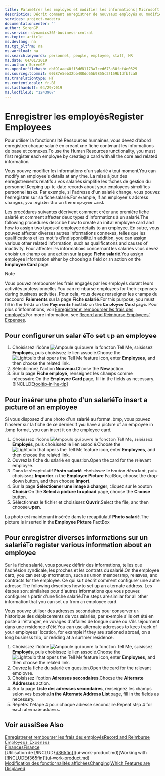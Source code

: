 ```yaml
---
title: Paramétrer les employés et modifier les informations| Microsoft Docs
description: Décrit comment enregistrer de nouveaux employés ou modifier les informations concernant ceux existants.
services: project-madeira
documentationcenter: ''
author: SorenGP
ms.service: dynamics365-business-central
ms.topic: article
ms.devlang: na
ms.tgt_pltfrm: na
ms.workload: na
ms.search.keywords: personnel, people, employee, staff, HR
ms.date: 04/01/2019
ms.author: SorenGP
ms.openlocfilehash: db891aae40ff3d681173a7ced673a30fcf4e0629
ms.sourcegitcommit: 60b87e5eb32bb408dd65b9855c29159b1dfbfca8
ms.translationtype: HT
ms.contentlocale: fr-BE
ms.lasthandoff: 04/29/2019
ms.locfileid: "1243907"
---
```

# <a name="register-employees"></a><span data-ttu-id="e54cf-103">Enregistrer les employés</span><span class="sxs-lookup"><span data-stu-id="e54cf-103">Register Employees</span></span>
<span data-ttu-id="e54cf-104">Pour utiliser la fonctionnalité Ressources humaines, vous devez d'abord enregistrer chaque salarié en créant une fiche contenant les informations de base et connexes.</span><span class="sxs-lookup"><span data-stu-id="e54cf-104">To use the Human Resources functionality, you must first register each employee by creating a card with all the core and related information.</span></span>

<span data-ttu-id="e54cf-105">Vous pouvez modifier les informations d'un salarié à tout moment.</span><span class="sxs-lookup"><span data-stu-id="e54cf-105">You can modify an employee's details at any time.</span></span> <span data-ttu-id="e54cf-106">La mise à jour des enregistrements relatifs à vos salariés simplifie les tâches de gestion du personnel.</span><span class="sxs-lookup"><span data-stu-id="e54cf-106">Keeping up-to-date records about your employees simplifies personnel tasks.</span></span> <span data-ttu-id="e54cf-107">Par exemple, si l'adresse d'un salarié change, vous pouvez l'enregistrer sur sa fiche salarié.</span><span class="sxs-lookup"><span data-stu-id="e54cf-107">For example, if an employee's address changes, you register this on the employee card.</span></span>

<span data-ttu-id="e54cf-108">Les procédures suivantes décrivent comment créer une première fiche salarié et comment affecter deux types d'informations à un salarié.</span><span class="sxs-lookup"><span data-stu-id="e54cf-108">The following procedures describe how to create an initial employee card and how to assign two types of employee details to an employee.</span></span> <span data-ttu-id="e54cf-109">En outre, vous pouvez affecter diverses autres informations connexes, telles que les qualifications et les motifs d'indisponibilité.</span><span class="sxs-lookup"><span data-stu-id="e54cf-109">In addition, you can assign various other related information, such as qualifications and causes of inactivity.</span></span> <span data-ttu-id="e54cf-110">Pour affecter les informations concernant les salariés vous devez choisir un champ ou une action sur la page **Fiche salarié**.</span><span class="sxs-lookup"><span data-stu-id="e54cf-110">You assign employee information either by choosing a field or an action on the **Employee Card** page.</span></span>

> [!NOTE]  
> <span data-ttu-id="e54cf-111">Vous pouvez rembourser les frais engagés par les employés durant leurs activités professionnelles.</span><span class="sxs-lookup"><span data-stu-id="e54cf-111">You can reimburse employees for their expenses during business activities.</span></span> <span data-ttu-id="e54cf-112">Pour cela, vous devez renseigner les champs du raccourci **Paiements** sur la page **Fiche salarié**.</span><span class="sxs-lookup"><span data-stu-id="e54cf-112">For this purpose, you must fill in the fields on the **Payments** FastTab on the **Employee Card** page.</span></span> <span data-ttu-id="e54cf-113">Pour plus d'informations, voir [Enregistrer et rembourser les frais des employés](finance-how-record-reimburse-employee-expenses.md).</span><span class="sxs-lookup"><span data-stu-id="e54cf-113">For more information, see [Record and Reimburse Employees' Expenses](finance-how-record-reimburse-employee-expenses.md).</span></span>

## <a name="to-set-up-an-employee"></a><span data-ttu-id="e54cf-114">Pour configurer un salarié</span><span class="sxs-lookup"><span data-stu-id="e54cf-114">To set up an employee</span></span>
1. <span data-ttu-id="e54cf-115">Choisissez l'icône ![Ampoule qui ouvre la fonction Tell Me](media/ui-search/search_small.png "Dites-moi ce que vous voulez faire"), saisissez **Employés**, puis choisissez le lien associé.</span><span class="sxs-lookup"><span data-stu-id="e54cf-115">Choose the ![Lightbulb that opens the Tell Me feature](media/ui-search/search_small.png "Tell me what you want to do") icon, enter **Employees**, and then choose the related link.</span></span>
2. <span data-ttu-id="e54cf-116">Sélectionnez l'action **Nouveau**.</span><span class="sxs-lookup"><span data-stu-id="e54cf-116">Choose the **New** action.</span></span>
3. <span data-ttu-id="e54cf-117">Sur la page **Fiche employé**, renseignez les champs comme nécessaire.</span><span class="sxs-lookup"><span data-stu-id="e54cf-117">On the **Employee Card** page, fill in the fields as necessary.</span></span> [!INCLUDE[tooltip-inline-tip](includes/tooltip-inline-tip_md.md)]

## <a name="to-insert-a-picture-of-an-employee"></a><span data-ttu-id="e54cf-118">Pour insérer une photo d'un salarié</span><span class="sxs-lookup"><span data-stu-id="e54cf-118">To insert a picture of an employee</span></span>
<span data-ttu-id="e54cf-119">Si vous disposez d'une photo d'un salarié au format .bmp, vous pouvez l'insérer sur la fiche de ce dernier.</span><span class="sxs-lookup"><span data-stu-id="e54cf-119">If you have a picture of an employee in .bmp format, you can insert it on the employee card.</span></span>

1. <span data-ttu-id="e54cf-120">Choisissez l'icône ![Ampoule qui ouvre la fonction Tell Me](media/ui-search/search_small.png "Dites-moi ce que vous voulez faire"), saisissez **Employés**, puis choisissez le lien associé.</span><span class="sxs-lookup"><span data-stu-id="e54cf-120">Choose the ![Lightbulb that opens the Tell Me feature](media/ui-search/search_small.png "Tell me what you want to do") icon, enter **Employees**, and then choose the related link.</span></span>
2. <span data-ttu-id="e54cf-121">Ouvrez la fiche du salarié en question.</span><span class="sxs-lookup"><span data-stu-id="e54cf-121">Open the card for the relevant employee.</span></span>
3. <span data-ttu-id="e54cf-122">Dans le récapitulatif **Photo salarié**, choisissez le bouton déroulant, puis choisissez **Importer**.</span><span class="sxs-lookup"><span data-stu-id="e54cf-122">In the **Employee Picture** FactBox, choose the drop-down button, and then choose **Import**.</span></span>
4. <span data-ttu-id="e54cf-123">Sur la page **Sélectionner une image à charger**, cliquez sur le bouton **Choisir**.</span><span class="sxs-lookup"><span data-stu-id="e54cf-123">On the **Select a picture to upload** page, choose the **Choose** button.</span></span>
5. <span data-ttu-id="e54cf-124">Sélectionnez le fichier et choisissez **Ouvrir**.</span><span class="sxs-lookup"><span data-stu-id="e54cf-124">Select the file, and then choose **Open**.</span></span>

<span data-ttu-id="e54cf-125">La photo est maintenant insérée dans le récapitulatif **Photo salarié**.</span><span class="sxs-lookup"><span data-stu-id="e54cf-125">The picture is inserted in the **Employee Picture** FactBox.</span></span>

## <a name="to-register-various-information-about-an-employee"></a><span data-ttu-id="e54cf-126">Pour enregistrer diverses informations sur un salarié</span><span class="sxs-lookup"><span data-stu-id="e54cf-126">To register various information about an employee</span></span>
<span data-ttu-id="e54cf-127">Sur la fiche salarié, vous pouvez définir des informations, telles que l'adhésion syndicale, les proches et les contrats du salarié.</span><span class="sxs-lookup"><span data-stu-id="e54cf-127">On the employee card, you can set up information, such as union membership, relatives, and contracts for the employee.</span></span> <span data-ttu-id="e54cf-128">Ce qui suit décrit comment configurer une autre adresse.</span><span class="sxs-lookup"><span data-stu-id="e54cf-128">The following describes how to set up an alternate address.</span></span> <span data-ttu-id="e54cf-129">Les étapes sont similaires pour d'autres informations que vous pouvez configurer à partir d'une fiche salarié.</span><span class="sxs-lookup"><span data-stu-id="e54cf-129">The steps are similar for all other information that you can set up from an employee card.</span></span>

<span data-ttu-id="e54cf-130">Vous pouvez utiliser des adresses secondaires pour conserver un historique des déplacements de vos salariés, par exemple s'ils ont été en poste à l'étranger, en voyages d'affaires de longue durée ou s'ils séjournent dans une résidence d'été.</span><span class="sxs-lookup"><span data-stu-id="e54cf-130">You can use alternate addresses to keep track of your employees’ location, for example if they are stationed abroad, on a long business trip, or residing at a summer residence.</span></span>

1. <span data-ttu-id="e54cf-131">Choisissez l'icône ![Ampoule qui ouvre la fonction Tell Me](media/ui-search/search_small.png "Dites-moi ce que vous voulez faire"), saisissez **Employés**, puis choisissez le lien associé.</span><span class="sxs-lookup"><span data-stu-id="e54cf-131">Choose the ![Lightbulb that opens the Tell Me feature](media/ui-search/search_small.png "Tell me what you want to do") icon, enter **Employees**, and then choose the related link.</span></span>
2. <span data-ttu-id="e54cf-132">Ouvrez la fiche du salarié en question.</span><span class="sxs-lookup"><span data-stu-id="e54cf-132">Open the card for the relevant employee.</span></span>
3. <span data-ttu-id="e54cf-133">Choisissez l'option **Adresses secondaires**.</span><span class="sxs-lookup"><span data-stu-id="e54cf-133">Choose the **Alternate Addresses** action.</span></span>
4. <span data-ttu-id="e54cf-134">Sur la page **Liste des adresses secondaires**, renseignez les champs selon vos besoins.</span><span class="sxs-lookup"><span data-stu-id="e54cf-134">**In the Alternate Address List** page, fill in the fields as necessary.</span></span>
5. <span data-ttu-id="e54cf-135">Répétez l'étape 4 pour chaque adresse secondaire.</span><span class="sxs-lookup"><span data-stu-id="e54cf-135">Repeat step 4 for each alternate address.</span></span>

## <a name="see-also"></a><span data-ttu-id="e54cf-136">Voir aussi</span><span class="sxs-lookup"><span data-stu-id="e54cf-136">See Also</span></span>
[<span data-ttu-id="e54cf-137">Enregistrer et rembourser les frais des employés</span><span class="sxs-lookup"><span data-stu-id="e54cf-137">Record and Reimburse Employees' Expenses</span></span>](finance-how-record-reimburse-employee-expenses.md)  
[<span data-ttu-id="e54cf-138">Finances</span><span class="sxs-lookup"><span data-stu-id="e54cf-138">Finance</span></span>](finance.md)  
<span data-ttu-id="e54cf-139">[Utilisation de [!INCLUDE[d365fin](includes/d365fin_md.md)]](ui-work-product.md)</span><span class="sxs-lookup"><span data-stu-id="e54cf-139">[Working with [!INCLUDE[d365fin](includes/d365fin_md.md)]](ui-work-product.md)</span></span>  
[<span data-ttu-id="e54cf-140">Modification des fonctionnalités affichées</span><span class="sxs-lookup"><span data-stu-id="e54cf-140">Changing Which Features are Displayed</span></span>](ui-experiences.md)

